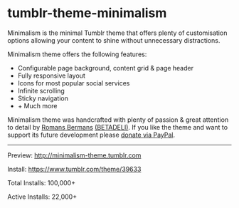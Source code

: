 # tumblr-theme-minimalism

Minimalism is the minimal Tumblr theme that offers plenty of customisation options allowing your content to shine without unnecessary distractions.

Minimalism theme offers the following features:

+ Configurable page background, content grid & page header
+ Fully responsive layout
+ Icons for most popular social services
+ Infinite scrolling
+ Sticky navigation
+ \+ Much more

Minimalism theme was handcrafted with plenty of passion & great attention to detail by [Romans Bermans](https://www.linkedin.com/in/romansbermans) [(BETADELI)](http://betadeli.com/). If you like the theme and want to support its future development please [donate via PayPal](https://www.paypal.com/cgi-bin/webscr?cmd=_donations&business=8A7B9WDGDN7R4&lc=GB&item_name=Tumblr%20Theme%20Minimalism&currency_code=USD&bn=PP%2dDonationsBF%3abtn_donate_SM%2egif%3aNonHosted).

---

Preview: http://minimalism-theme.tumblr.com

Install: https://www.tumblr.com/theme/39633

Total Installs: 100,000+

Active Installs: 22,000+

